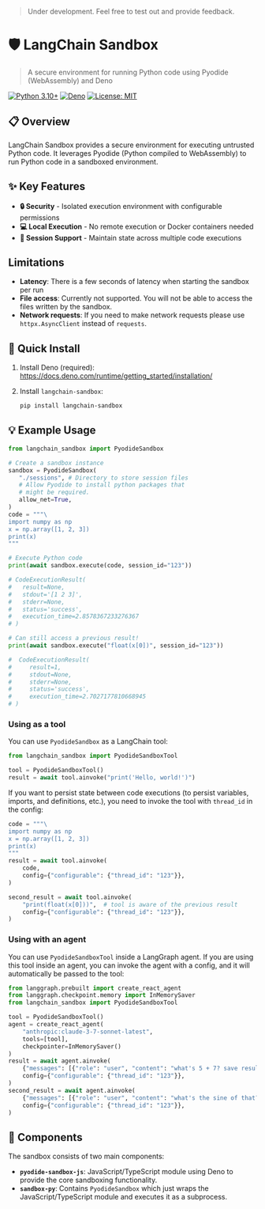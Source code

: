 > Under development. Feel free to test out and provide feedback.

# 🛡️ LangChain Sandbox

> A secure environment for running Python code using Pyodide (WebAssembly) and Deno

[![Python 3.10+](https://img.shields.io/badge/Python-3.10+-blue.svg)](https://www.python.org/downloads/)
[![Deno](https://img.shields.io/badge/Deno-Required-green.svg)](https://deno.land/)
[![License: MIT](https://img.shields.io/badge/License-MIT-yellow.svg)](https://opensource.org/licenses/MIT)

## 📋 Overview

LangChain Sandbox provides a secure environment for executing untrusted Python code. It leverages Pyodide (Python compiled to WebAssembly) to run Python code in a sandboxed environment.

## ✨ Key Features

- **🔒 Security** - Isolated execution environment with configurable permissions
- **💻 Local Execution** - No remote execution or Docker containers needed
- **🔄 Session Support** - Maintain state across multiple code executions

## Limitations

- **Latency**: There is a few seconds of latency when starting the sandbox per run
- **File access**: Currently not supported. You will not be able to access the files written by the sandbox.
- **Network requests**: If you need to make network requests please use `httpx.AsyncClient` instead of `requests`.

## 🚀 Quick Install

1. Install Deno (required): https://docs.deno.com/runtime/getting_started/installation/

2. Install `langchain-sandbox`:
    
    ```bash
    pip install langchain-sandbox
    ```

## 💡 Example Usage

```python
from langchain_sandbox import PyodideSandbox

# Create a sandbox instance
sandbox = PyodideSandbox(
   "./sessions", # Directory to store session files
   # Allow Pyodide to install python packages that
   # might be required.
   allow_net=True,
)
code = """\
import numpy as np
x = np.array([1, 2, 3])
print(x)
"""

# Execute Python code
print(await sandbox.execute(code, session_id="123"))

# CodeExecutionResult(
#   result=None, 
#   stdout='[1 2 3]', 
#   stderr=None, 
#   status='success', 
#   execution_time=2.8578367233276367
# )

# Can still access a previous result!
print(await sandbox.execute("float(x[0])", session_id="123"))

#  CodeExecutionResult(
#     result=1, 
#     stdout=None, 
#     stderr=None, 
#     status='success', 
#     execution_time=2.7027177810668945
# )
```

### Using as a tool

You can use `PyodideSandbox` as a LangChain tool:

```python
from langchain_sandbox import PyodideSandboxTool

tool = PyodideSandboxTool()
result = await tool.ainvoke("print('Hello, world!')")
```

If you want to persist state between code executions (to persist variables, imports,
and definitions, etc.), you need to invoke the tool with `thread_id` in the config:

```python
code = """\
import numpy as np
x = np.array([1, 2, 3])
print(x)
"""
result = await tool.ainvoke(
    code,
    config={"configurable": {"thread_id": "123"}},
)

second_result = await tool.ainvoke(
    "print(float(x[0]))",  # tool is aware of the previous result
    config={"configurable": {"thread_id": "123"}},
)
```

### Using with an agent

You can use `PyodideSandboxTool` inside a LangGraph agent. If you are using this tool inside an agent, you can invoke the agent with a config, and it will automatically be passed to the tool:

```python
from langgraph.prebuilt import create_react_agent
from langgraph.checkpoint.memory import InMemorySaver
from langchain_sandbox import PyodideSandboxTool

tool = PyodideSandboxTool()
agent = create_react_agent(
    "anthropic:claude-3-7-sonnet-latest",
    tools=[tool],
    checkpointer=InMemorySaver()
)
result = await agent.ainvoke(
    {"messages": [{"role": "user", "content": "what's 5 + 7? save result "}]},
    config={"configurable": {"thread_id": "123"}},
)
second_result = await agent.ainvoke(
    {"messages": [{"role": "user", "content": "what's the sine of that?"}]},
    config={"configurable": {"thread_id": "123"}},
)
```

## 🧩 Components

The sandbox consists of two main components:

- **`pyodide-sandbox-js`**: JavaScript/TypeScript module using Deno to provide the core sandboxing functionality.
- **`sandbox-py`**: Contains `PyodideSandbox` which just wraps the JavaScript/TypeScript module and executes it as a subprocess.
